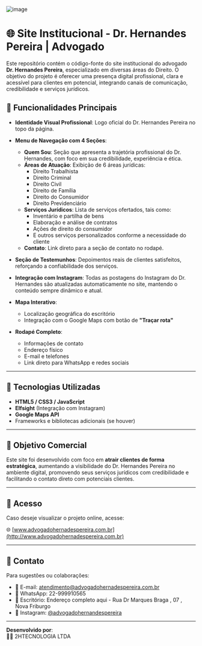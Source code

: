 ![image](https://github.com/user-attachments/assets/b06de79b-80cf-4e15-8120-2af90880331c)


# 🌐 Site Institucional - Dr. Hernandes Pereira | Advogado

Este repositório contém o código-fonte do site institucional do advogado **Dr. Hernandes Pereira**, especializado em diversas áreas do Direito. O objetivo do projeto é oferecer uma presença digital profissional, clara e acessível para clientes em potencial, integrando canais de comunicação, credibilidade e serviços jurídicos.

## 📌 Funcionalidades Principais

- **Identidade Visual Profissional**: Logo oficial do Dr. Hernandes Pereira no topo da página.
- **Menu de Navegação com 4 Seções**:
  - **Quem Sou**: Seção que apresenta a trajetória profissional do Dr. Hernandes, com foco em sua credibilidade, experiência e ética.
  - **Áreas de Atuação**: Exibição de 6 áreas jurídicas:
    - Direito Trabalhista
    - Direito Criminal
    - Direito Civil
    - Direito de Família
    - Direito do Consumidor
    - Direito Previdenciário
  - **Serviços Jurídicos**: Lista de serviços ofertados, tais como:
    - Inventário e partilha de bens
    - Elaboração e análise de contratos
    - Ações de direito do consumidor
    - E outros serviços personalizados conforme a necessidade do cliente
  - **Contato**: Link direto para a seção de contato no rodapé.

- **Seção de Testemunhos**: Depoimentos reais de clientes satisfeitos, reforçando a confiabilidade dos serviços.

- **Integração com Instagram**: Todas as postagens do Instagram do Dr. Hernandes são atualizadas automaticamente no site, mantendo o conteúdo sempre dinâmico e atual.

- **Mapa Interativo**:
  - Localização geográfica do escritório
  - Integração com o Google Maps com botão de **"Traçar rota"**

- **Rodapé Completo**:
  - Informações de contato
  - Endereço físico
  - E-mail e telefones
  - Link direto para WhatsApp e redes sociais

---

## 🚀 Tecnologias Utilizadas

- **HTML5 / CSS3 / JavaScript**
- **Elfsight** (Integração com Instagram)
- **Google Maps API**
- Frameworks e bibliotecas adicionais (se houver)

---

## 💼 Objetivo Comercial

Este site foi desenvolvido com foco em **atrair clientes de forma estratégica**, aumentando a visibilidade do Dr. Hernandes Pereira no ambiente digital, promovendo seus serviços jurídicos com credibilidade e facilitando o contato direto com potenciais clientes.

---

## 📍 Acesso

Caso deseje visualizar o projeto online, acesse:

🌐 [www.advogadohernadespereira.com.br](http://www.advogadohernadespereira.com.br)

---

## 🤝 Contato

Para sugestões ou colaborações:

- 📧 E-mail: atendimento@advogadohernadespereira.com.br  
- 📱 WhatsApp: 22-999910565 
- 📍 Escritório: Endereço completo aqui - Rua Dr Marques Braga , 07 , Nova Friburgo  
- 📸 Instagram: [@advogadohernandespereira](https://instagram.com/advogadohernandespereira)

---

**Desenvolvido por**:  
👩‍💻 2HTECNOLOGIA LTDA  

